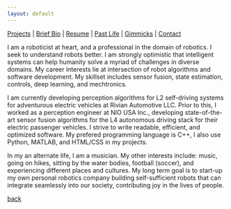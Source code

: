 ```yaml
---
layout: default
---
```


<!-- Text can be **bold**, _italic_, or ~~strikethrough~~.
 -->

[Projects](./projects.html) | [Brief Bio](./bio.html) | [Resume](./resume.html) | [Past Life](http://pravegaracingvit.herokuapp.com/) | [Gimmicks](https://www.behance.net/kvarada) | [Contact](./contacts.html)

I am a roboticist at heart, and a professional in the domain of robotics. I seek to understand robots better. I am strongly optimistic that intelligent systems can help humanity solve a myriad of challenges in diverse domains. My career interests lie at intersection of robot algorithms and software development. My skillset includes sensor fusion, state estimation, controls, deep learning, and mechtronics.

I am currently developing perception algorithms for L2 self-driving systems for adventurous electric vehicles at Rivian Automotive LLC. Prior to this, I worked as a perception engineer at NIO USA Inc., developing state-of-the-art sensor fusion algorithms for the L4 autonomous driving stack for their electric passenger vehicles. I strive to write readable, efficient, and optimized software. My prefered programming language is C++, I also use Python, MATLAB, and HTML/CSS in my projects.

In my an alternate life, I am a musician. My other interests include: music, going on hikes, sitting by the water bodies, football (soccer), and experiencing different places and cultures. My long term goal is to start-up my own personal robotics company building self-sufficient robots that can integrate seamlessly into our society, contributing joy in the lives of people.

[back](./)
